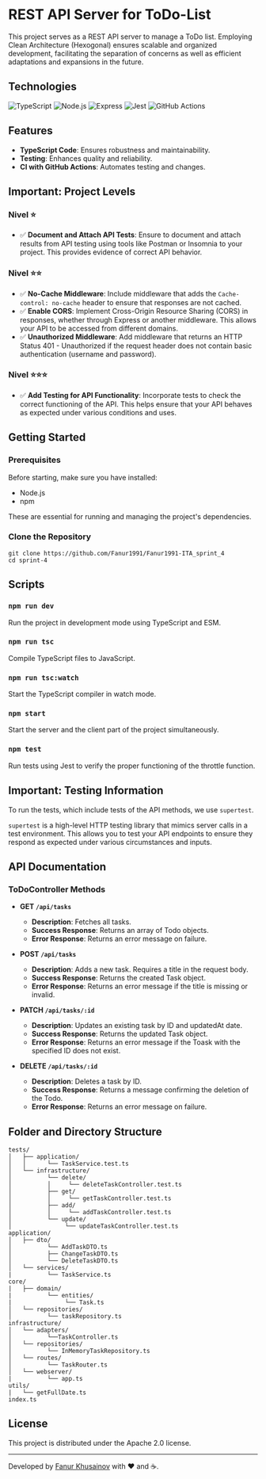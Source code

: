 # REST API Server for ToDo-List

This project serves as a REST API server to manage a ToDo list. Employing Clean Architecture (Hexogonal) ensures scalable and organized development, facilitating the separation of concerns as well as efficient adaptations and expansions in the future.

## Technologies

![TypeScript](https://img.shields.io/badge/-TypeScript-3178C6?style=flat-square&logo=typescript&logoColor=white)
![Node.js](https://img.shields.io/badge/-Node.js-339933?style=flat-square&logo=nodedotjs&logoColor=white)
![Express](https://img.shields.io/badge/-Express-000000?style=flat-square&logo=express&logoColor=white)
![Jest](https://img.shields.io/badge/-Jest-C21325?style=flat-square&logo=jest&logoColor=white)
![GitHub Actions](https://img.shields.io/badge/-GitHub_Actions-2088FF?style=flat-square&logo=github-actions&logoColor=white)

## Features

- **TypeScript Code**: Ensures robustness and maintainability.
- **Testing**: Enhances quality and reliability.
- **CI with GitHub Actions**: Automates testing and changes.

## Important: Project Levels

### Nivel ⭐️

- ✅ **Document and Attach API Tests**: Ensure to document and attach results from API testing using tools like Postman or Insomnia to your project. This provides evidence of correct API behavior.

### Nivel ⭐️⭐️

- ✅ **No-Cache Middleware**: Include middleware that adds the `Cache-control: no-cache` header to ensure that responses are not cached.
- ✅ **Enable CORS**: Implement Cross-Origin Resource Sharing (CORS) in responses, whether through Express or another middleware. This allows your API to be accessed from different domains.
- ✅ **Unauthorized Middleware**: Add middleware that returns an HTTP Status 401 - Unauthorized if the request header does not contain basic authentication (username and password).

### Nivel ⭐️⭐️⭐️

- ✅ **Add Testing for API Functionality**: Incorporate tests to check the correct functioning of the API. This helps ensure that your API behaves as expected under various conditions and uses.


## Getting Started

### Prerequisites

Before starting, make sure you have installed:

- Node.js
- npm

These are essential for running and managing the project's dependencies.

### Clone the Repository

```
git clone https://github.com/Fanur1991/Fanur1991-ITA_sprint_4
cd sprint-4
```
## Scripts

### `npm run dev`

Run the project in development mode using TypeScript and ESM.

### `npm run tsc`

Compile TypeScript files to JavaScript.

### `npm run tsc:watch`

Start the TypeScript compiler in watch mode.

### `npm start`

Start the server and the client part of the project simultaneously.

### `npm test`

Run tests using Jest to verify the proper functioning of the throttle function.

## Important: Testing Information

To run the tests, which include tests of the API methods, we use `supertest`.

`supertest` is a high-level HTTP testing library that mimics server calls in a test environment. This allows you to test your API endpoints to ensure they respond as expected under various circumstances and inputs.

## API Documentation

### ToDoController Methods

- **GET `/api/tasks`**
  - **Description**: Fetches all tasks.
  - **Success Response**: Returns an array of Todo objects.
  - **Error Response**: Returns an error message on failure.

- **POST `/api/tasks`**
  - **Description**: Adds a new task. Requires a title in the request body.
  - **Success Response**: Returns the created Task object.
  - **Error Response**: Returns an error message if the title is missing or invalid.

- **PATCH `/api/tasks/:id`**
  - **Description**: Updates an existing task by ID and updatedAt date.
  - **Success Response**: Returns the updated Task object.
  - **Error Response**: Returns an error message if the Toask with the specified ID does not exist.

- **DELETE `/api/tasks/:id`**
  - **Description**: Deletes a task by ID.
  - **Success Response**: Returns a message confirming the deletion of the Todo.
  - **Error Response**: Returns an error message on failure.

## Folder and Directory Structure

```
tests/
│   ├── application/
│   │      └── TaskService.test.ts
│   └── infrastructure/
│          └── delete/
│          │     └── deleteTaskController.test.ts
│          ├── get/
│          │     └── getTaskController.test.ts
│          ├── add/
│          │     └── addTaskController.test.ts
│          └── update/
│               └── updateTaskController.test.ts
application/
│   ├── dto/
│          └── AddTaskDTO.ts
│          ├── ChangeTaskDTO.ts
│          └── DeleteTaskDTO.ts
│   └── services/
|          └── TaskService.ts
core/
|   ├── domain/
|          └── entities/
|               └── Task.ts
│   └── repositories/
│          └── taskRepository.ts
infrastructure/
│   └── adapters/
│          └──TaskController.ts
│   └── repositories/
│          └── InMemoryTaskRepository.ts
│   └── routes/
│          └── TaskRouter.ts
│   └── webserver/
|          └── app.ts
utils/
|   └── getFullDate.ts
index.ts
```

## License

This project is distributed under the Apache 2.0 license.

---

Developed by [Fanur Khusainov](https://www.linkedin.com/in/fanur-khusainov-ab86b2102/) with ❤️ and ☕.
